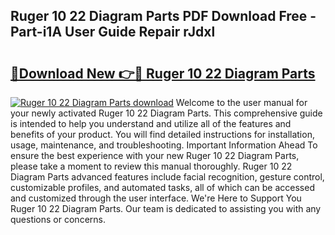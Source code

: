 ## Ruger 10 22 Diagram Parts PDF Download Free - Part-i1A User Guide Repair rJdxl

# <h2><a href="http://dfum5n.blite.top/?on=Ruger+10+22+Diagram+Parts">🔗Download New 👉🔴 Ruger 10 22 Diagram Parts</a></h2>

[![Ruger 10 22 Diagram Parts download](https://i.imgur.com/lujVjoI.png)](http://dfum5n.blite.top/?on=Ruger+10+22+Diagram+Parts)
Welcome to the user manual for your newly activated Ruger 10 22 Diagram Parts. This comprehensive guide is intended to help you understand and utilize all of the features and benefits of your product. You will find detailed instructions for installation, usage, maintenance, and troubleshooting. Important Information Ahead To ensure the best experience with your new Ruger 10 22 Diagram Parts, please take a moment to review this manual thoroughly. Ruger 10 22 Diagram Parts advanced features include facial recognition, gesture control, customizable profiles, and automated tasks, all of which can be accessed and customized through the user interface. We're Here to Support You Ruger 10 22 Diagram Parts. Our team is dedicated to assisting you with any questions or concerns.
